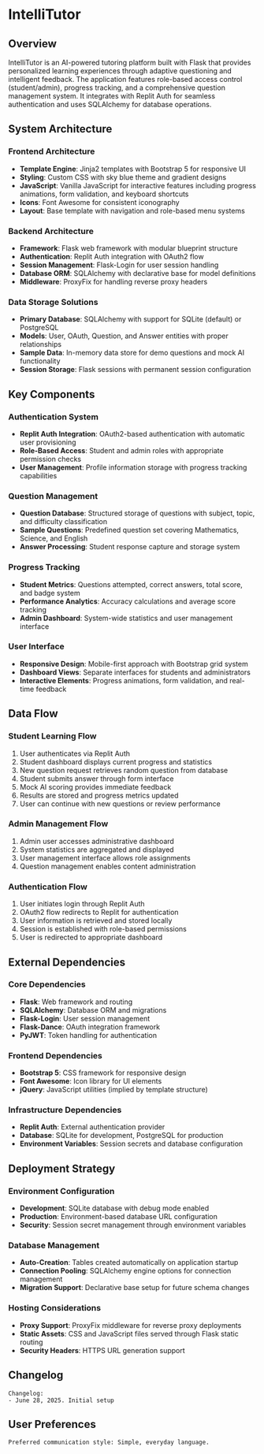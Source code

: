 # IntelliTutor

## Overview

IntelliTutor is an AI-powered tutoring platform built with Flask that provides personalized learning experiences through adaptive questioning and intelligent feedback. The application features role-based access control (student/admin), progress tracking, and a comprehensive question management system. It integrates with Replit Auth for seamless authentication and uses SQLAlchemy for database operations.

## System Architecture

### Frontend Architecture
- **Template Engine**: Jinja2 templates with Bootstrap 5 for responsive UI
- **Styling**: Custom CSS with sky blue theme and gradient designs
- **JavaScript**: Vanilla JavaScript for interactive features including progress animations, form validation, and keyboard shortcuts
- **Icons**: Font Awesome for consistent iconography
- **Layout**: Base template with navigation and role-based menu systems

### Backend Architecture
- **Framework**: Flask web framework with modular blueprint structure
- **Authentication**: Replit Auth integration with OAuth2 flow
- **Session Management**: Flask-Login for user session handling
- **Database ORM**: SQLAlchemy with declarative base for model definitions
- **Middleware**: ProxyFix for handling reverse proxy headers

### Data Storage Solutions
- **Primary Database**: SQLAlchemy with support for SQLite (default) or PostgreSQL
- **Models**: User, OAuth, Question, and Answer entities with proper relationships
- **Sample Data**: In-memory data store for demo questions and mock AI functionality
- **Session Storage**: Flask sessions with permanent session configuration

## Key Components

### Authentication System
- **Replit Auth Integration**: OAuth2-based authentication with automatic user provisioning
- **Role-Based Access**: Student and admin roles with appropriate permission checks
- **User Management**: Profile information storage with progress tracking capabilities

### Question Management
- **Question Database**: Structured storage of questions with subject, topic, and difficulty classification
- **Sample Questions**: Predefined question set covering Mathematics, Science, and English
- **Answer Processing**: Student response capture and storage system

### Progress Tracking
- **Student Metrics**: Questions attempted, correct answers, total score, and badge system
- **Performance Analytics**: Accuracy calculations and average score tracking
- **Admin Dashboard**: System-wide statistics and user management interface

### User Interface
- **Responsive Design**: Mobile-first approach with Bootstrap grid system
- **Dashboard Views**: Separate interfaces for students and administrators
- **Interactive Elements**: Progress animations, form validation, and real-time feedback

## Data Flow

### Student Learning Flow
1. User authenticates via Replit Auth
2. Student dashboard displays current progress and statistics
3. New question request retrieves random question from database
4. Student submits answer through form interface
5. Mock AI scoring provides immediate feedback
6. Results are stored and progress metrics updated
7. User can continue with new questions or review performance

### Admin Management Flow
1. Admin user accesses administrative dashboard
2. System statistics are aggregated and displayed
3. User management interface allows role assignments
4. Question management enables content administration

### Authentication Flow
1. User initiates login through Replit Auth
2. OAuth2 flow redirects to Replit for authentication
3. User information is retrieved and stored locally
4. Session is established with role-based permissions
5. User is redirected to appropriate dashboard

## External Dependencies

### Core Dependencies
- **Flask**: Web framework and routing
- **SQLAlchemy**: Database ORM and migrations
- **Flask-Login**: User session management
- **Flask-Dance**: OAuth integration framework
- **PyJWT**: Token handling for authentication

### Frontend Dependencies
- **Bootstrap 5**: CSS framework for responsive design
- **Font Awesome**: Icon library for UI elements
- **jQuery**: JavaScript utilities (implied by template structure)

### Infrastructure Dependencies
- **Replit Auth**: External authentication provider
- **Database**: SQLite for development, PostgreSQL for production
- **Environment Variables**: Session secrets and database configuration

## Deployment Strategy

### Environment Configuration
- **Development**: SQLite database with debug mode enabled
- **Production**: Environment-based database URL configuration
- **Security**: Session secret management through environment variables

### Database Management
- **Auto-Creation**: Tables created automatically on application startup
- **Connection Pooling**: SQLAlchemy engine options for connection management
- **Migration Support**: Declarative base setup for future schema changes

### Hosting Considerations
- **Proxy Support**: ProxyFix middleware for reverse proxy deployments
- **Static Assets**: CSS and JavaScript files served through Flask static routing
- **Security Headers**: HTTPS URL generation support

## Changelog

```
Changelog:
- June 28, 2025. Initial setup
```

## User Preferences

```
Preferred communication style: Simple, everyday language.
```